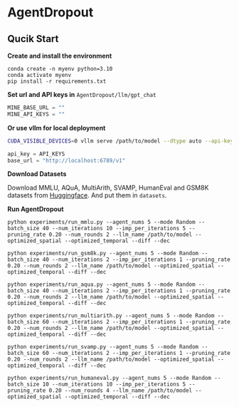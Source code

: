 # AgentDropout



## Qucik Start

**Create and install the environment**

```shell
conda create -n myenv python=3.10
conda activate myenv
pip install -r requirements.txt
```

**Set url and API keys in** `AgentDropout/llm/gpt_chat`

```python
MINE_BASE_URL = ""
MINE_API_KEYS = ""
```

**Or use vllm for local deployment**

```bash
CUDA_VISIBLE_DEVICES=0 vllm serve /path/to/model --dtype auto --api-key API_KEYS --port 6789
```

```python
api_key = API_KEYS
base_url = "http://localhost:6789/v1"
```

**Download Datasets**

Download MMLU, AQuA, MultiArith, SVAMP, HumanEval and GSM8K datasets from [Huggingface]((https://huggingface.co/)). And put them in `datasets`.

**Run AgentDropout**

```shell
python experiments/run_mmlu.py --agent_nums 5 --mode Random --batch_size 40 --num_iterations 10 --imp_per_iterations 5 --pruning_rate 0.20 --num_rounds 2 --llm_name /path/to/model --optimized_spatial --optimized_temporal --diff --dec

python experiments/run_gsm8k.py --agent_nums 5 --mode Random --batch_size 40 --num_iterations 2 --imp_per_iterations 1 --pruning_rate 0.20 --num_rounds 2 --llm_name /path/to/model --optimized_spatial --optimized_temporal --diff --dec

python experiments/run_aqua.py --agent_nums 5 --mode Random --batch_size 40 --num_iterations 2 --imp_per_iterations 1 --pruning_rate 0.20 --num_rounds 2 --llm_name /path/to/model --optimized_spatial --optimized_temporal --diff --dec

python experiments/run_multiarith.py --agent_nums 5 --mode Random --batch_size 60 --num_iterations 2 --imp_per_iterations 1 --pruning_rate 0.20 --num_rounds 2 --llm_name /path/to/model --optimized_spatial --optimized_temporal --diff --dec

python experiments/run_svamp.py --agent_nums 5 --mode Random --batch_size 60 --num_iterations 2 --imp_per_iterations 1 --pruning_rate 0.20 --num_rounds 2 --llm_name /path/to/model --optimized_spatial --optimized_temporal --diff --dec

python experiments/run_humaneval.py --agent_nums 5 --mode Random --batch_size 10 --num_iterations 10 --imp_per_iterations 5 --pruning_rate 0.20 --num_rounds 4 --llm_name /path/to/model --optimized_spatial --optimized_temporal --diff --dec
```



